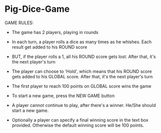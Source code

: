 # Pig-Dice-Game

GAME RULES:

- The game has 2 players, playing in rounds
- In each turn, a player rolls a dice as many times as he whishes. Each result get added to his ROUND score
- BUT, if the player rolls a 1, all his ROUND score gets lost. After that, it's the next player's turn
- The player can choose to 'Hold', which means that his ROUND score gets added to his GLOBAL score. After that, it's the next player's turn
- The first player to reach 100 points on GLOBAL score wins the game

- To start a new game, press the NEW GAME button
- A player cannot continue to play, after there's a winner. He/She should start a new game.
- Optionally a player can specify a final winning score in the text box provided. Otherwise the default winning score will be 100 points.
